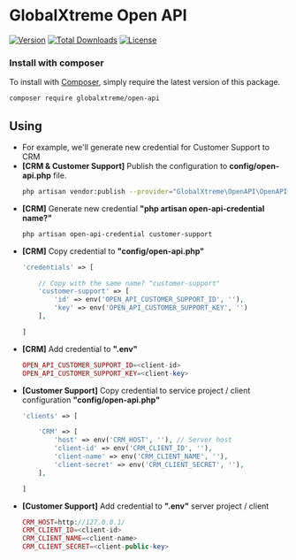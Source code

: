 GlobalXtreme Open API
======

[![Version](http://poser.pugx.org/globalxtreme/open-api/version)](https://packagist.org/packages/globalxtreme/open-api)
[![Total Downloads](http://poser.pugx.org/globalxtreme/open-api/downloads)](https://packagist.org/packages/globalxtreme/open-api)
[![License](http://poser.pugx.org/globalxtreme/open-api/license)](https://packagist.org/packages/globalxtreme/open-api)

### Install with composer

To install with [Composer](https://getcomposer.org/), simply require the
latest version of this package.

```bash
composer require globalxtreme/open-api
```

## Using
- For example, we'll generate new credential for Customer Support to CRM
- **[CRM & Customer Support]** Publish the configuration to **config/open-api.php** file.
    ```bash
    php artisan vendor:publish --provider="GlobalXtreme\OpenAPI\OpenAPIServiceProvider" 
    ```
- **[CRM]** Generate new credential **"php artisan open-api-credential name?"**
    ```bash
    php artisan open-api-credential customer-support 
    ```
- **[CRM]** Copy credential to **"config/open-api.php"**
    ```php
    'credentials' => [

        // Copy with the same name? "customer-support"
        'customer-support' => [
            'id' => env('OPEN_API_CUSTOMER_SUPPORT_ID', ''),
            'key' => env('OPEN_API_CUSTOMER_SUPPORT_KEY', '')
        ],

    ]
    ```
- **[CRM]** Add credential to **".env"**
    ```php
    OPEN_API_CUSTOMER_SUPPORT_ID=<client-id>
    OPEN_API_CUSTOMER_SUPPORT_KEY=<client-key>
    ```
- **[Customer Support]** Copy credential to service project / client configuration **"config/open-api.php"**
    ```php
    'clients' => [

        'CRM' => [
            'host' => env('CRM_HOST', ''), // Server host
            'client-id' => env('CRM_CLIENT_ID', ''),
            'client-name' => env('CRM_CLIENT_NAME', ''),
            'client-secret' => env('CRM_CLIENT_SECRET', ''),
        ],

    ]
    ```
- **[Customer Support]** Add credential to **".env"** server project / client
    ```php
    CRM_HOST=http://127.0.0.1/
    CRM_CLIENT_ID=<client-id>
    CRM_CLIENT_NAME=<client-name>
    CRM_CLIENT_SECRET=<client-public-key>
    ```